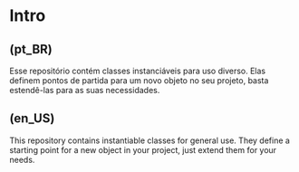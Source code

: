 # Intro

## (pt_BR)

Esse repositório contém classes instanciáveis para uso diverso. Elas definem
pontos de partida para um novo objeto no seu projeto, basta estendê-las para as
suas necessidades.


## (en_US)

This repository contains instantiable classes for general use. They define a
starting point for a new object in your project, just extend them for your needs.
